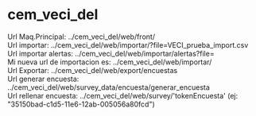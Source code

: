 # cem_veci_del
Url Maq.Principal: ../cem_veci_del/web/front/ <br>
Url importar: ../cem_veci_del/web/importar/?file=VECI_prueba_import.csv <br>
Url importar alertas: ../cem_veci_del/web/importar/alertas?file= <br>
Mi nueva url de importacion es: ../cem_veci_del/web/importar/ <br>
Url Exportar: ../cem_veci_del/web/export/encuestas <br>
Url generar encuesta: ../cem_veci_del/web/survey_data/encuesta/generar_encuesta <br>
Url rellenar encuesta: ../cem_veci_del/web/survey/'tokenEncuesta' (ej: "35150bad-c1d5-11e6-12ab-005056a80fcd")

